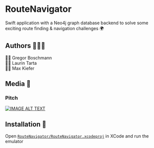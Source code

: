 # RouteNavigator

Swift application with a Neo4j graph database backend to solve some exciting route finding & navigation challenges :earth_africa:

## Authors :family_man_man_boy:	

:man_scientist: Gregor Boschmann  
:man_technologist: Laurin Tarta  
:man_artist: Max Kiefer

## Media :movie_camera:	

### Pitch

[![IMAGE ALT TEXT](http://img.youtube.com/vi/bLM4e7KNJ0U/0.jpg)](https://youtu.be/bLM4e7KNJ0U "RouteNavigator Pitch")

## Installation :floppy_disk:

Open [`RouteNavigator/RouteNavigator.xcodeproj`](RouteNavigator/RouteNavigator.xcodeproj) in XCode and run the emulator

